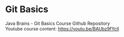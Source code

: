 # Git Basics
Java Brains - Git Basics Course Github Repository</br>
Youtube course content: https://youtu.be/BAUbz9fYclI
